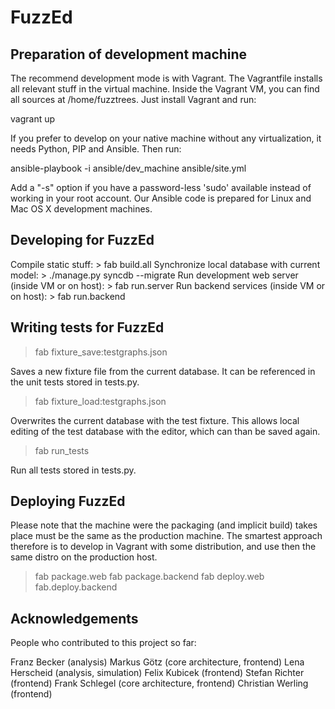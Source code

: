 # FuzzEd

## Preparation of development machine

The recommend development mode is with Vagrant. The Vagrantfile installs all relevant stuff in the virtual machine. Inside the Vagrant VM, you can find all sources at /home/fuzztrees. Just install Vagrant and run:

vagrant up

If you prefer to develop on your native machine without any virtualization, it needs Python, PIP and Ansible. Then run:

ansible-playbook -i ansible/dev_machine ansible/site.yml

Add a "-s" option if you have a password-less 'sudo' available instead of working in your root account. Our Ansible code is prepared for Linux and Mac OS X development machines.

## Developing for FuzzEd

Compile static stuff:                              > fab build.all
Synchronize local database with current model:     > ./manage.py syncdb --migrate
Run development web server (inside VM or on host): > fab run.server
Run backend services (inside VM or on host):       > fab run.backend

## Writing tests for FuzzEd
> fab fixture_save:testgraphs.json

Saves a new fixture file from the current database. It can be referenced
in the unit tests stored in tests.py.

> fab fixture_load:testgraphs.json

Overwrites the current database with the test fixture. This allows local
editing of the test database with the editor, which can than be saved again.

> fab run_tests

Run all tests stored in tests.py.

## Deploying FuzzEd

Please note that the machine were the packaging (and implicit build) takes place must be the same as the production machine. The smartest approach therefore is to develop in Vagrant with some distribution, and use then the same distro on the production host.

> fab package.web
> fab package.backend
> fab deploy.web
> fab.deploy.backend

## Acknowledgements

People who contributed to this project so far:

Franz Becker      (analysis)
Markus Götz       (core architecture, frontend)
Lena Herscheid    (analysis, simulation)
Felix Kubicek     (frontend)
Stefan Richter    (frontend)
Frank Schlegel    (core architecture, frontend)
Christian Werling (frontend)

